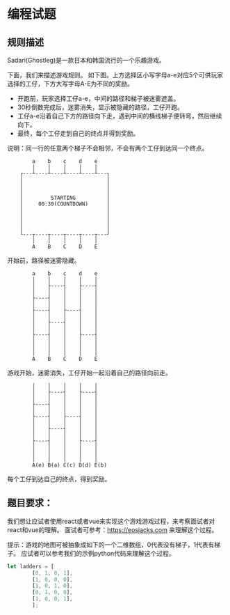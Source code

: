 # 编程试题

## 规则描述
Sadari(Ghostleg)是一款日本和韩国流行的一个乐趣游戏。

下面，我们来描述游戏规则。
如下图。上方选择区小写字母a-e对应5个可供玩家选择的工仔，下方大写字母A-E为不同的奖励。

- 开跑前，玩家选择工仔a-e，中间的路径和梯子被迷雾遮盖。
- 30秒倒数完成后，迷雾消失，显示被隐藏的路径，工仔开跑。
- 工仔a-e沿着自己下方的路径向下走，遇到中间的横线梯子便转弯，然后继续向下。
- 最终，每个工仔走到自己的终点并得到奖励。

说明：同一行的任意两个梯子不会相邻，不会有两个工仔到达同一个终点。
```                  
        a    b    c    d    e    
        │    │    │    │    │    
    ┌---┴----┴----┴----┴----┴---┐
    │                           │
    │                           │
    │                           │
    │         STARTING          │
    │     00:30(COUNTDOWN)      │
    │                           │
    │                           │
    │                           │
    │                           │
    └---┬----┬----┬----┬----┬---┘
        │    │    │    │    │    
        A    B    C    D    E    
```
开始前，路径被迷雾隐藏。

```                      
        a    b    c    d    e  
        │    │    │    │    │  
        │    ├----┤    ├----┤  
        │    │    │    │    │  
        ├----┤    │    │    │  
        │    │    │    │    │  
        ├----┤    ├----┤    │  
        │    │    │    │    │  
        │    ├----┤    │    │  
        │    │    │    │    │  
        ├----┤    │    ├----┤  
        │    │    │    │    │  
        │    │    │    │    │  
        │    │    │    │    │  
        A    B    C    D    E                
```
游戏开始，迷雾消失，工仔开始一起沿着自己的路径向前走。

```                      
        │    │    │    │    │  
        │    ├----┤    ├----┤  
        │    │    │    │    │  
        ├----┤    │    │    │  
        │    │    │    │    │  
        ├----┤    ├----┤    │  
        │    │    │    │    │  
        │    ├----┤    │    │  
        │    │    │    │    │  
        ├----┤    │    ├----┤  
        │    │    │    │    │  
        │    │    │    │    │  
        │    │    │    │    │  
        A(e) B(a) C(c) D(d) E(b)                
```
每个工仔到达自己的终点，得到奖励。

## 题目要求：
我们想让应试者使用react或者vue来实现这个游戏游戏过程，来考察面试者对react和vue的理解。
面试者可参考：https://eosjacks.com 来理解这个过程。

提示：游戏的地图可被抽象成如下的一个二维数组，0代表没有梯子，1代表有梯子。
应试者可以参考我们的示例python代码来理解这个过程。
```javascript
let ladders = [
        [0, 1, 0, 1],
        [1, 0, 0, 0],
        [1, 0, 1, 0],
        [0, 1, 0, 0],
        [1, 0, 0, 1],
        ];
```
